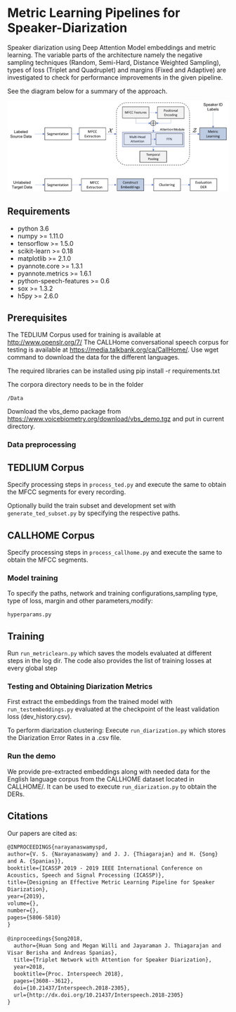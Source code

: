 # Metric Learning Pipelines for Speaker-Diarization
Speaker diarization using Deep Attention Model embeddings and metric learning. The variable parts of the architecture namely the negative sampling techniques (Random, Semi-Hard, Distance Weighted Sampling), types of loss (Triplet and Quadruplet) and margins (Fixed and Adaptive) are investigated to check for performance improvements in the given pipeline.

See the diagram below for a summary of the approach.

![Metric Learning Pipeline](https://github.com/vivsivaraman/Metric-Learning-Pipelines-for-Speaker-Diarization/blob/master/approach.png)

## Requirements
* python 3.6
* numpy >= 1.11.0
* tensorflow >= 1.5.0
* scikit-learn >= 0.18
* matplotlib >= 2.1.0
* pyannote.core >= 1.3.1
* pyannote.metrics >= 1.6.1
* python-speech-features >= 0.6
* sox >= 1.3.2
* h5py >= 2.6.0

## Prerequisites
The TEDLIUM Corpus used for training is available at http://www.openslr.org/7/
The CALLHome conversational speech corpus for testing is available at https://media.talkbank.org/ca/CallHome/. Use wget command to download the data for the different languages.

The required libraries can be installed using pip install -r requirements.txt

The corpora directory needs to be in the folder
```
/Data
```

Download the vbs_demo package from https://www.voicebiometry.org/download/vbs_demo.tgz and put in current directory.

### Data preprocessing
## TEDLIUM Corpus
Specify processing steps in ```process_ted.py``` and execute the same to obtain the MFCC segments for every recording.

Optionally build the train subset and development set with ```generate_ted_subset.py``` by specifying the respective paths.
## CALLHOME Corpus
Specify processing steps in ```process_callhome.py``` and execute the same to obtain the MFCC segments.

### Model training
To specify the paths, network and training configurations,sampling type, type of loss, margin and other parameters,modify:
```
hyperparams.py
```
## Training

Run ```run_metriclearn.py``` which saves the models evaluated at different steps in the log dir. The code also provides the list of training losses at every global step

### Testing and Obtaining Diarization Metrics
First extract the embeddings from the trained model with
```run_testembeddings.py``` evaluated at the checkpoint of the least validation loss (dev_history.csv).

To perform diarization clustering:
Execute ```run_diarization.py``` which stores the Diarization Error Rates in a .csv file.


### Run the demo

We provide pre-extracted embeddings along with needed data for the English language corpus from the CALLHOME dataset located in CALLHOME/.  It can be used to execute ```run_diarization.py``` to obtain the DERs.


## Citations

Our papers are cited as:

```
@INPROCEEDINGS{narayanaswamyspd,
author={V. S. {Narayanaswamy} and J. J. {Thiagarajan} and H. {Song} and A. {Spanias}},
booktitle={ICASSP 2019 - 2019 IEEE International Conference on Acoustics, Speech and Signal Processing (ICASSP)},
title={Designing an Effective Metric Learning Pipeline for Speaker Diarization},
year={2019},
volume={},
number={},
pages={5806-5810}
}

@inproceedings{Song2018,
  author={Huan Song and Megan Willi and Jayaraman J. Thiagarajan and Visar Berisha and Andreas Spanias},
  title={Triplet Network with Attention for Speaker Diarization},
  year=2018,
  booktitle={Proc. Interspeech 2018},
  pages={3608--3612},
  doi={10.21437/Interspeech.2018-2305},
  url={http://dx.doi.org/10.21437/Interspeech.2018-2305}
}
```
